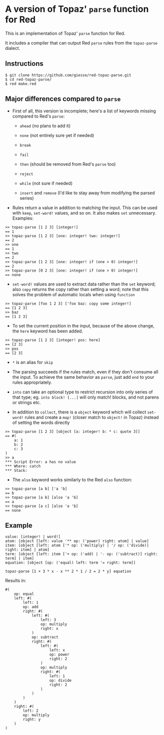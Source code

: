 # A version of Topaz' `parse` function for Red

This is an implementation of Topaz' `parse` function for Red.

It includes a compiler that can output Red `parse` rules from the `topaz-parse` dialect.

## Instructions

```
$ git clone https://github.com/giesse/red-topaz-parse.git
$ cd red-topaz-parse/
$ red make.red
```

## Major differences compared to `parse`

* First of all, this version is incomplete; here's a list of keywords missing compared to Red's `parse`:

  * `ahead` (no plans to add it)

  * `none` (not entirely sure yet if needed)

  * `break`

  * `fail`

  * `then` (should be removed from Red's `parse` too)

  * `reject`

  * `while` (not sure if needed)

  * `insert` and `remove` (I'd like to stay away from modifying the parsed series)

* Rules return a value in addition to matching the input. This can be used with `keep`, `set-word!` values, and so on. It also makes `set` unnecessary. Examples:

```
>> topaz-parse [1 2 3] [integer!]
== 1
>> topaz-parse [1 2 3] [one: integer! two: integer!]
== 2
>> one
== 1
>> two
== 2
>> topaz-parse [1 2 3] [one: integer! if (one > 0) integer!]
== 2
>> topaz-parse [0 2 3] [one: integer! if (one > 0) integer!]
== none
```

* `set-word!` values are used to extract data rather than the `set` keyword; also `copy` returns the copy rather than setting a word; note that this solves the problem of automatic locals when using `function`

```
>> topaz-parse [foo 1 2 3] ['foo baz: copy some integer!]
== [1 2 3]
>> baz
== [1 2 3]
```

* To set the current position in the input, because of the above change, the `here` keyword has been added.

```
>> topaz-parse [1 2 3] [integer! pos: here]
== [2 3]
>> pos
== [2 3]
```

* `*` is an alias for `skip`

* The parsing succeeds if the rules match, even if they don't consume all the input. To achieve the same behavior as `parse`, just add `end` to your rules appropriately.

* `into` can take an optional type to restrict recursion into only series of that type; eg. `into block! [...]` will only match! blocks, and not parens or strings etc.

* In addition to `collect`, there is a `object` keyword which will collect `set-word!` rules and create a `map!` (closer match to `object!` in Topaz) instead of setting the words directly

```
>> topaz-parse [1 2 3] [object [a: integer! b: * c: quote 3]]
== #(
    a: 1
    b: 2
    c: 3
)
>> a
*** Script Error: a has no value
*** Where: catch
*** Stack:  
```

* The `also` keyword works similarly to the Red `also` function:

```
>> topaz-parse [a b] ['a 'b]
== b
>> topaz-parse [a b] [also 'a 'b]
== a
>> topaz-parse [a c] [also 'a 'b]
== none
```

## Example

```
value: [integer! | word!]
atom: [object [left: value '** op: ('power) right: atom] | value]
item: [object [left: atom ['* op: ('multiply) | '/ op: ('divide)] right: item] | atom]
term: [object [left: item ['+ op: ('add) | '- op: ('subtract)] right: term] | item]
equation: [object [op: ('equal) left: term '= right: term]]

topaz-parse [1 + 3 * x - x ** 2 * 1 / 2 = 2 * y] equation
```

Results in:

```
#(
    op: equal
    left: #(
        left: 1
        op: add
        right: #(
            left: #(
                left: 3
                op: multiply
                right: x
            )
            op: subtract
            right: #(
                left: #(
                    left: x
                    op: power
                    right: 2
                )
                op: multiply
                right: #(
                    left: 1
                    op: divide
                    right: 2
                )
            )
        )
    )
    right: #(
        left: 2
        op: multiply
        right: y
    )
)
```
